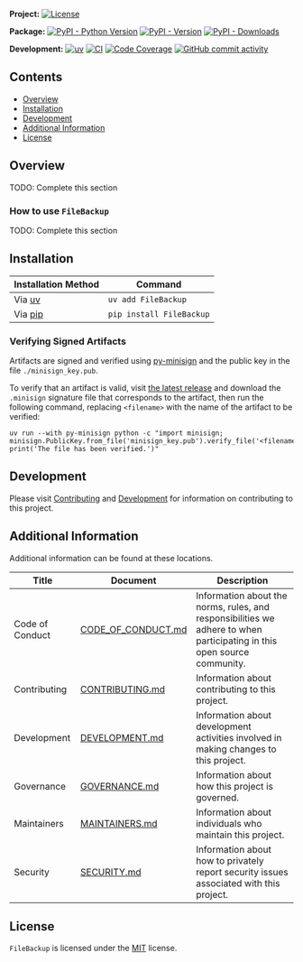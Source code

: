 **Project:**
[![License](https://img.shields.io/github/license/davidbrownell/FileBackup?color=dark-green)](https://github.com/davidbrownell/FileBackup/blob/master/LICENSE)

**Package:**
[![PyPI - Python Version](https://img.shields.io/pypi/pyversions/FileBackup?color=dark-green)](https://pypi.org/project/FileBackup/)
[![PyPI - Version](https://img.shields.io/pypi/v/FileBackup?color=dark-green)](https://pypi.org/project/FileBackup/)
[![PyPI - Downloads](https://img.shields.io/pypi/dm/FileBackup)](https://pypistats.org/packages/filebackup)

**Development:**
[![uv](https://img.shields.io/endpoint?url=https://raw.githubusercontent.com/astral-sh/uv/main/assets/badge/v0.json)](https://github.com/astral-sh/uv)
[![CI](https://github.com/davidbrownell/FileBackup/actions/workflows/CICD.yml/badge.svg)](https://github.com/davidbrownell/FileBackup/actions/workflows/CICD.yml)
[![Code Coverage](https://img.shields.io/endpoint?url=https://gist.githubusercontent.com/davidbrownell/f15146b1b8fdc0a5d45ac0eb786a84f7/raw/FileBackup_code_coverage.json)](https://github.com/davidbrownell/FileBackup/actions)
[![GitHub commit activity](https://img.shields.io/github/commit-activity/y/davidbrownell/FileBackup?color=dark-green)](https://github.com/davidbrownell/FileBackup/commits/main/)

<!-- Content above this delimiter will be copied to the generated README.md file. DO NOT REMOVE THIS COMMENT, as it will cause regeneration to fail. -->

## Contents
- [Overview](#overview)
- [Installation](#installation)
- [Development](#development)
- [Additional Information](#additional-information)
- [License](#license)

## Overview
TODO: Complete this section

### How to use `FileBackup`
TODO: Complete this section

<!-- Content below this delimiter will be copied to the generated README.md file. DO NOT REMOVE THIS COMMENT, as it will cause regeneration to fail. -->

## Installation

| Installation Method | Command |
| --- | --- |
| Via [uv](https://github.com/astral-sh/uv) | `uv add FileBackup` |
| Via [pip](https://pip.pypa.io/en/stable/) | `pip install FileBackup` |

### Verifying Signed Artifacts
Artifacts are signed and verified using [py-minisign](https://github.com/x13a/py-minisign) and the public key in the file `./minisign_key.pub`.

To verify that an artifact is valid, visit [the latest release](https://github.com/davidbrownell/FileBackup/releases/latest) and download the `.minisign` signature file that corresponds to the artifact, then run the following command, replacing `<filename>` with the name of the artifact to be verified:

```shell
uv run --with py-minisign python -c "import minisign; minisign.PublicKey.from_file('minisign_key.pub').verify_file('<filename>'); print('The file has been verified.')"
```

## Development
Please visit [Contributing](https://github.com/davidbrownell/FileBackup/blob/main/CONTRIBUTING.md) and [Development](https://github.com/davidbrownell/FileBackup/blob/main/DEVELOPMENT.md) for information on contributing to this project.

## Additional Information
Additional information can be found at these locations.

| Title | Document | Description |
| --- | --- | --- |
| Code of Conduct | [CODE_OF_CONDUCT.md](https://github.com/davidbrownell/FileBackup/blob/main/CODE_OF_CONDUCT.md) | Information about the norms, rules, and responsibilities we adhere to when participating in this open source community. |
| Contributing | [CONTRIBUTING.md](https://github.com/davidbrownell/FileBackup/blob/main/CONTRIBUTING.md) | Information about contributing to this project. |
| Development | [DEVELOPMENT.md](https://github.com/davidbrownell/FileBackup/blob/main/DEVELOPMENT.md) | Information about development activities involved in making changes to this project. |
| Governance | [GOVERNANCE.md](https://github.com/davidbrownell/FileBackup/blob/main/GOVERNANCE.md) | Information about how this project is governed. |
| Maintainers | [MAINTAINERS.md](https://github.com/davidbrownell/FileBackup/blob/main/MAINTAINERS.md) | Information about individuals who maintain this project. |
| Security | [SECURITY.md](https://github.com/davidbrownell/FileBackup/blob/main/SECURITY.md) | Information about how to privately report security issues associated with this project. |

## License
`FileBackup` is licensed under the <a href="https://choosealicense.com/licenses/MIT/" target="_blank">MIT</a> license.
